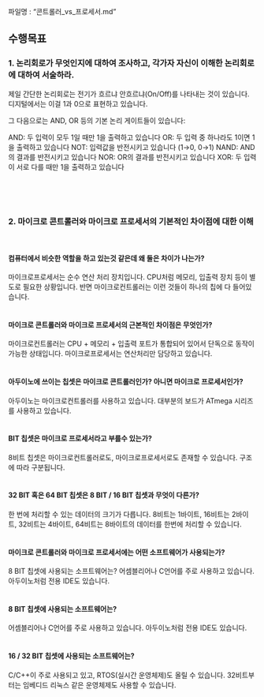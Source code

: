 파일명 : “콘트롤러_vs_프로세서.md” 




## 수행목표
### 1. 논리회로가 무엇인지에 대하여 조사하고, 각가자 자신이 이해한 논리회로에 대하여 서술하라.

제일 간단한 논리회로는 전기가 흐르냐 안흐르냐(On/Off)를 나타내는 것이 있습니다. 디지털에서는 이걸 1과 0으로 표현하고 있습니다.

그 다음으로는 AND, OR 등의 기본 논리 게이트들이 있습니다:

AND: 두 입력이 모두 1일 때만 1을 출력하고 있습니다
OR: 두 입력 중 하나라도 1이면 1을 출력하고 있습니다
NOT: 입력값을 반전시키고 있습니다 (1→0, 0→1)
NAND: AND의 결과를 반전시키고 있습니다
NOR: OR의 결과를 반전시키고 있습니다
XOR: 두 입력이 서로 다를 때만 1을 출력하고 있습니다

<br><br><br>
### 2. 마이크로 콘트롤러와 마이크로 프로세서의 기본적인 차이점에 대한 이해
<br>

#### 컴퓨터에서 비슷한 역할을 하고 있는것 같은데 왜 둘은 차이가 나는가?
마이크로프로세서는 순수 연산 처리 장치입니다. CPU처럼 메모리, 입출력 장치 등이 별도로 필요한 상황입니다. 반면 마이크로컨트롤러는 이런 것들이 하나의 칩에 다 들어있습니다.
<br><br>

#### 마이크로 콘트롤러와 마이크로 프로세서의 근본적인 차이점은 무엇인가?
마이크로컨트롤러는 CPU + 메모리 + 입출력 포트가 통합되어 있어서 단독으로 동작이 가능한 상태입니다. 마이크로프로세서는 연산처리만 담당하고 있습니다.
<br><br>

#### 아두이노에 쓰이는 칩셋은 마이크로 콘트롤러인가? 아니면 마이크로 프로세서인가?
아두이노는 마이크로컨트롤러를 사용하고 있습니다. 대부분의 보드가 ATmega 시리즈를 사용하고 있습니다.
<br><br>

####  BIT 칩셋은 마이크로 프로세서라고 부를수 있는가?
8비트 칩셋은 마이크로컨트롤러로도, 마이크로프로세서로도 존재할 수 있습니다. 구조에 따라 구분됩니다.
<br><br>

#### 32 BIT 혹은 64 BIT 칩셋은 8 BIT / 16 BIT 칩셋과 무엇이 다른가?
한 번에 처리할 수 있는 데이터의 크기가 다릅니다. 8비트는 1바이트, 16비트는 2바이트, 32비트는 4바이트, 64비트는 8바이트의 데이터를 한번에 처리할 수 있습니다.
<br><br>

#### 마이크로 콘트롤러와 마이크로 프로세서에는 어떤 소프트웨어가 사용되는가?
8 BIT 칩셋에 사용되는 소프트웨어는? 어셈블리어나 C언어를 주로 사용하고 있습니다. 아두이노처럼 전용 IDE도 있습니다.
<br><br>

#### 8 BIT 칩셋에 사용되는 소프트웨어는?
어셈블리어나 C언어를 주로 사용하고 있습니다. 아두이노처럼 전용 IDE도 있습니다.
<br><br>

#### 16 / 32 BIT 칩셋에 사용되는 소프트웨어는?
C/C++이 주로 사용되고 있고, RTOS(실시간 운영체제)도 올릴 수 있습니다. 32비트부터는 임베디드 리눅스 같은 운영체제도 사용할 수 있습니다.
<br><br>

